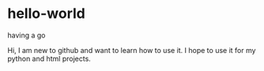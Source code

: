 # hello-world
having a go

Hi, I am new to github and want to learn how to use it.
I hope to use it for my python and html projects.
